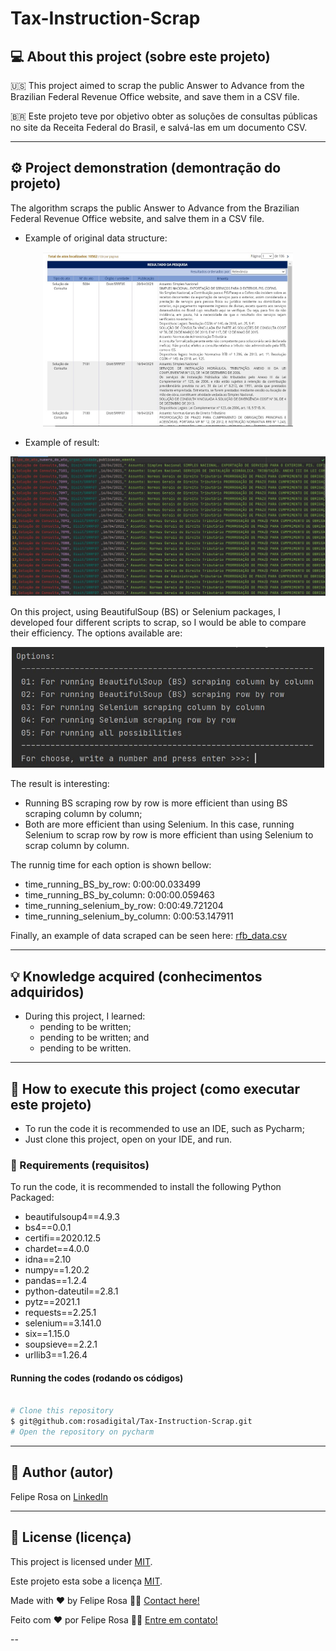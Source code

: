 # Tax-Instruction-Scrap
## 💻 About this project (sobre este projeto)
:us: This project aimed to scrap the public Answer to Advance from the Brazilian Federal Revenue Office website, and save them in a CSV file.

:brazil: Este projeto teve por objetivo obter as soluções de consultas públicas no site da Receita Federal do Brasil, e salvá-las em um documento CSV.

---
## ⚙️ Project demonstration (demontração do projeto)
The algorithm scraps the public Answer to Advance from the Brazilian Federal Revenue Office website, and salve them in a CSV file.

- Example of original data structure:
<p align="center"> <img alt="example_of_origin_data.JPG" title="example_of_origin_data.JPG" src="./assets/example_of_origin_data.JPG" width="400px">

- Example of result:
<p align="center"> <img alt="example_of_data.JPG" title="example_of_data.JPG" src="./assets/example_of_data.JPG" width="600px">

On this project, using BeautifulSoup (BS) or Selenium packages, I developed four different scripts to scrap, so I would be able to compare their efficiency.
The options available are:

<p align="center"> <img alt="options_of_scraping.JPG" title="options_of_scraping.JPG" src="./assets/options_of_scraping.JPG" width="500px">

The result is interesting:
* Running BS scraping row by row is more efficient than using BS scraping column by column;
* Both are more efficient than using Selenium. In this case, running Selenium to scrap row by row is more efficient than using Selenium to scrap column by column.

The runnig time for each option is shown bellow:

- time_running_BS_by_row:  0:00:00.033499
- time_running_BS_by_column:  0:00:00.059463
- time_running_selenium_by_row:  0:00:49.721204
- time_running_selenium_by_column:  0:00:53.147911

Finally, an example of data scraped can be seen here: [rfb_data.csv](./rfb_data.csv)

---
	
## 💡 Knowledge acquired (conhecimentos adquiridos)

- During this project, I learned:
  - pending to be written;
  - pending to be written; and
  - pending to be written.

---

## 🚀 How to execute this project (como executar este projeto)

 - To run the code it is recommended to use an IDE, such as Pycharm;
  - Just clone this project, open on your IDE, and run.

### 🎲 Requirements (requisitos)

To run the code, it is recommended to install the following Python Packaged:
- beautifulsoup4==4.9.3
- bs4==0.0.1
- certifi==2020.12.5
- chardet==4.0.0
- idna==2.10
- numpy==1.20.2
- pandas==1.2.4
- python-dateutil==2.8.1
- pytz==2021.1
- requests==2.25.1
- selenium==3.141.0
- six==1.15.0
- soupsieve==2.2.1
- urllib3==1.26.4


#### Running the codes (rodando os códigos)

```bash

# Clone this repository
$ git@github.com:rosadigital/Tax-Instruction-Scrap.git
# Open the repository on pycharm

```

---

## 🦸 Author (autor)


Felipe Rosa on [LinkedIn](https://www.linkedin.com/in/felipe-rosa/)

---

## 📝 License (licença)

This project is licensed under [MIT](./LICENSE).

Este projeto esta sobe a licença [MIT](./LICENSE).

Made with ❤️ by Felipe Rosa 👋🏽 [Contact here!](https://www.linkedin.com/in/felipe-rosa/)

Feito com ❤️ por Felipe Rosa 👋🏽 [Entre em contato!](https://www.linkedin.com/in/felipe-rosa/)

--
